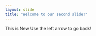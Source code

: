 ```yaml
---
layout: slide
title: "Welcome to our second slide!"
---
```

This is New
Use the left arrow to go back!
